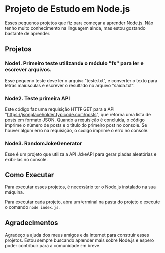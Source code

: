 # Projeto de Estudo em Node.js

Esses pequenos projetos que fiz para começar a aprender Node.js. Não tenho muito conhecimento na linguagem ainda, mas estou gostando bastante de aprender.

## Projetos

### Node1. Primeiro teste utilizando o módulo "fs" para ler e escrever arquivos.

Esse pequeno teste deve ler o arquivo "teste.txt", e converter o texto para letras maiúsculas e escrever o resultado no arquivo "saida.txt".

### Node2. Teste primeira API

Este código faz uma requisição HTTP GET para a API "https://jsonplaceholder.typicode.com/posts", que retorna uma lista de posts em formato JSON. Quando a requisição é concluída, o código imprime o número de posts e o título do primeiro post no console. 
Se houver algum erro na requisição, o código imprime o erro no console.

### Node3. RandomJokeGenerator

Esse é um projeto que utiliza a API JokeAPI para gerar piadas aleatórias e exibi-las no console.

## Como Executar

Para executar esses projetos, é necessário ter o Node.js instalado na sua máquina.

Para executar cada projeto, abra um terminal na pasta do projeto e execute o comando `node index.js`.

## Agradecimentos

Agradeço a ajuda dos meus amigos e da internet para construir esses projetos. Estou sempre buscando aprender mais sobre Node.js e espero poder contribuir para a comunidade em breve.
